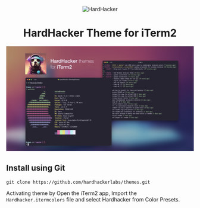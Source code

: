 <p align="center">
  <img width="180" src="https://github.com/hardhackerlabs/themes/raw/master/media/logo/logo.png" alt="HardHacker">
</p>

<h1 align="center">
  HardHacker Theme for iTerm2
</h1>

![Iterm2](screenshots/Iterm2%20app.png)

## Install using Git

```shell
git clone https://github.com/hardhackerlabs/themes.git
```

Activating theme by Open the iTerm2 app, Import the `Hardhacker.itermcolors` file and select Hardhacker from Color Presets.
